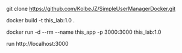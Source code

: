 git clone https://github.com/KolbeJZ/SimpleUserManagerDocker.git

docker build -t this_lab:1.0 .

docker run -d --rm --name this_app -p 3000:3000 this_lab:1.0

run http://localhost:3000
